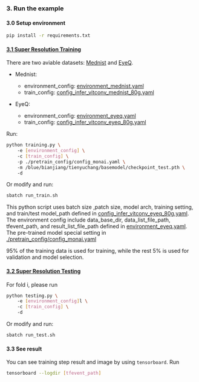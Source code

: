 ### 3. Run the example
#### 3.0 Setup environment
```bash
pip install -r requirements.txt
```

#### [3.1 Super Resolution Training](./training.py)

There are two aviable datasets: [Mednist](./config/environment_mednist.yaml) and [EyeQ](./config/environment_eyeq.yaml).

- Mednist:
    - environment_config: [environment_mednist.yaml](./config/environment_mednist.yaml)
    - train_config: [config_infer_vitconv_mednist_80g.yaml](./config/config_infer_vitconv_mednist_80g.yaml)

- EyeQ:
    - environment_config: [environment_eyeq.yaml](./config/environment_eyeq.yaml)
    - train_config: [config_infer_vitconv_eyeq_80g.yaml](./config/config_infer_vitconv_eyeq_80g.yaml)

Run:
```bash
python training.py \ 
    -e [environment_config] \ 
    -c [train_config] \ 
    -p ./pretrain_config/config_monai.yaml \ 
    -m /blue/bianjiang/tienyuchang/basemodel/checkpoint_test.pth \ 
    -d
```
Or modify and run:
```bash
sbatch run_train.sh
```

This python script uses batch size ,patch size, model arch, training setting, and train/test model_path defined in [config_infer_vitconv_eyeq_80g.yaml](./config/config_infer_vitconv_eyeq_80g.yaml).
The environment config include data_base_dir, data_list_file_path, tfevent_path, and result_list_file_path defined in [environment_eyeq.yaml](./config/environment_eyeq.yaml).
The pre-trained model special setting in [./pretrain_config/config_monai.yaml](./pretrain_config/config_monai.yaml)

95% of the training data is used for training, while the rest 5% is used for validation and model selection.

#### [3.2 Super Resolution Testing](./testing.py)

For fold i, please run
```bash
python testing.py \ 
    -e [environment_config]l \ 
    -c [train_config] \ 
    -d
```
Or modify and run:
```bash
sbatch run_test.sh
```

#### 3.3 See result
You can see training step result and image by using `tensorboard`.
Run
```bash
tensorboard --logdir [tfevent_path]
```